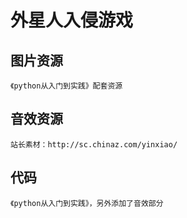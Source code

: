 # 外星人入侵游戏
## 图片资源
    《python从入门到实践》配套资源
## 音效资源
    站长素材：http://sc.chinaz.com/yinxiao/
## 代码
    《python从入门到实践》，另外添加了音效部分